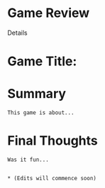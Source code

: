 # Game Review
 Details

  # Game Title:

  # Summary
    This game is about...
    
  # Final Thoughts
    Was it fun...
    
    
    * (Edits will commence soon)
